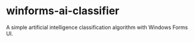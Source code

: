 # winforms-ai-classifier
A simple artificial intelligence classification algorithm with Windows Forms UI. 
